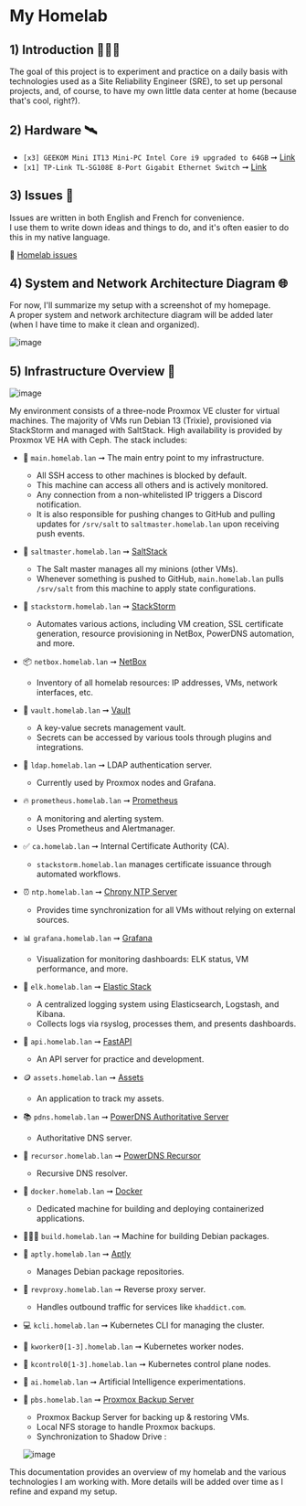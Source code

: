 # My Homelab

## 1) Introduction 👨🏻‍💻

The goal of this project is to experiment and practice on a daily basis with technologies used as a Site Reliability Engineer (SRE), to set up personal projects, and, of course, to have my own little data center at home (because that's cool, right?).

## 2) Hardware 🛰

- `[x3] GEEKOM Mini IT13 Mini-PC Intel Core i9 upgraded to 64GB` ➞ [Link](https://www.geekom.fr/geekom-mini-it13-mini-pc/)
- `[x1] TP-Link TL-SG108E 8-Port Gigabit Ethernet Switch` ➞ [Link](https://www.tp-link.com/fr/business-networking/easy-smart-switch/tl-sg108e/)

## 3) Issues 📝

Issues are written in both English and French for convenience.<br>
I use them to write down ideas and things to do, and it's often easier to do this in my native language.

📍 [Homelab issues](https://github.com/khaddict/homelab/issues)

## 4) System and Network Architecture Diagram 🌐

For now, I'll summarize my setup with a screenshot of my homepage.<br>
A proper system and network architecture diagram will be added later (when I have time to make it clean and organized).

![image](https://github.com/user-attachments/assets/508b9814-880b-4612-b5ed-5dac7c06c672)

## 5) Infrastructure Overview 🌟

![image](https://github.com/user-attachments/assets/a635abfa-e3bc-4854-9aad-99625671c4fe)

My environment consists of a three-node Proxmox VE cluster for virtual machines. The majority of VMs run Debian 13 (Trixie), provisioned via StackStorm and managed with SaltStack. High availability is provided by Proxmox VE HA with Ceph. The stack includes:

- 🔐 `main.homelab.lan` ➞ The main entry point to my infrastructure.<br>
  - All SSH access to other machines is blocked by default.
  - This machine can access all others and is actively monitored.
  - Any connection from a non-whitelisted IP triggers a Discord notification.
  - It is also responsible for pushing changes to GitHub and pulling updates for `/srv/salt` to `saltmaster.homelab.lan` upon receiving push events.

- 🧂 `saltmaster.homelab.lan` ➞ [SaltStack](https://saltproject.io)<br>
  - The Salt master manages all my minions (other VMs).
  - Whenever something is pushed to GitHub, `main.homelab.lan` pulls `/srv/salt` from this machine to apply state configurations.

- 🤖 `stackstorm.homelab.lan` ➞ [StackStorm](https://stackstorm.com)<br>
  - Automates various actions, including VM creation, SSL certificate generation, resource provisioning in NetBox, PowerDNS automation, and more.

- 📦 `netbox.homelab.lan` ➞ [NetBox](https://netboxlabs.com)<br>
  - Inventory of all homelab resources: IP addresses, VMs, network interfaces, etc.

- 🔑 `vault.homelab.lan` ➞ [Vault](https://www.vaultproject.io)<br>
  - A key-value secrets management vault.
  - Secrets can be accessed by various tools through plugins and integrations.

- 📂 `ldap.homelab.lan` ➞ LDAP authentication server.<br>
  - Currently used by Proxmox nodes and Grafana.

- 🔥 `prometheus.homelab.lan` ➞ [Prometheus](https://prometheus.io/)<br>
  - A monitoring and alerting system.
  - Uses Prometheus and Alertmanager.

- ✅ `ca.homelab.lan` ➞ Internal Certificate Authority (CA).<br>
  - `stackstorm.homelab.lan` manages certificate issuance through automated workflows.

- ⏰ `ntp.homelab.lan` ➞ [Chrony NTP Server](https://chrony-project.org)<br>
  - Provides time synchronization for all VMs without relying on external sources.

- 📊 `grafana.homelab.lan` ➞ [Grafana](https://grafana.com)<br>
  - Visualization for monitoring dashboards: ELK status, VM performance, and more.

- 📜 `elk.homelab.lan` ➞ [Elastic Stack](https://www.elastic.co/elastic-stack)<br>
  - A centralized logging system using Elasticsearch, Logstash, and Kibana.
  - Collects logs via rsyslog, processes them, and presents dashboards.

- 🚀 `api.homelab.lan` ➞ [FastAPI](https://fastapi.tiangolo.com/)<br>
  - An API server for practice and development.

- 🪙 `assets.homelab.lan` ➞ [Assets](https://github.com/khaddict/assets)<br>
  - An application to track my assets.

- 📚 `pdns.homelab.lan` ➞ [PowerDNS Authoritative Server](https://doc.powerdns.com/authoritative/index.html)<br>
  - Authoritative DNS server.

- 📗 `recursor.homelab.lan` ➞ [PowerDNS Recursor](https://doc.powerdns.com/recursor/index.html)<br>
  - Recursive DNS resolver.

- 🐳 `docker.homelab.lan` ➞ [Docker](https://www.docker.com)<br>
  - Dedicated machine for building and deploying containerized applications.

- 👷🏻‍♂️ `build.homelab.lan` ➞ Machine for building Debian packages.

- 🐧 `aptly.homelab.lan` ➞ [Aptly](https://www.aptly.info)<br>
  - Manages Debian package repositories.

- 🔀 `revproxy.homelab.lan` ➞ Reverse proxy server.<br>
  - Handles outbound traffic for services like `khaddict.com`.

- 💻 `kcli.homelab.lan` ➞ Kubernetes CLI for managing the cluster.

- 🔩 `kworker0[1-3].homelab.lan` ➞ Kubernetes worker nodes.

- 🔧 `kcontrol0[1-3].homelab.lan` ➞ Kubernetes control plane nodes.

- 🧠 `ai.homelab.lan` ➞ Artificial Intelligence experimentations.

- 💾 `pbs.homelab.lan` ➞ [Proxmox Backup Server](https://www.proxmox.com/en/products/proxmox-backup-server/overview)<br>
  - Proxmox Backup Server for backing up & restoring VMs.
  - Local NFS storage to handle Proxmox backups.
  - Synchronization to Shadow Drive :
  
  ![image](https://github.com/user-attachments/assets/9f6dad07-560e-4bf7-9b3d-b19eb50ca988)

This documentation provides an overview of my homelab and the various technologies I am working with. More details will be added over time as I refine and expand my setup.
